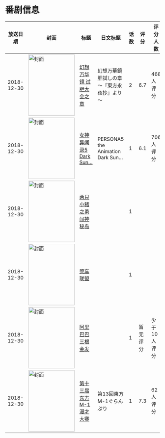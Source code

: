 # 番剧信息

|放送日期|封面|标题|日文标题|话数|评分|评分人数|
|---|---|---|---|---|---|---|
|2018-12-30|<img src="//lain.bgm.tv/pic/cover/c/5e/aa/246771_m5m46.jpg" alt="封面" style="width:150px;height:200px;object-fit:cover;">|[幻想万华镜 试胆大会之章](https://bangumi.tv/subject/246771)|幻想万華鏡 肝試しの章 ～『東方永夜抄』より～|2|6.7|468人评分|
|2018-12-30|<img src="//lain.bgm.tv/pic/cover/c/4c/03/262382_hH1Wp.jpg" alt="封面" style="width:150px;height:200px;object-fit:cover;">|[女神异闻录5 Dark Sun…](https://bangumi.tv/subject/262382)|PERSONA5 the Animation Dark Sun…|1|6.1|706人评分|
|2018-12-30|<img src="//lain.bgm.tv/pic/cover/c/55/9a/271658_kTCEJ.jpg" alt="封面" style="width:150px;height:200px;object-fit:cover;">|[两只小猪之勇闯神秘岛](https://bangumi.tv/subject/271658)||1|||
|2018-12-30|<img src="//lain.bgm.tv/pic/cover/c/7f/12/271660_06vet.jpg" alt="封面" style="width:150px;height:200px;object-fit:cover;">|[警车联盟](https://bangumi.tv/subject/271660)||1|||
|2018-12-30|<img src="//lain.bgm.tv/pic/cover/c/4d/d9/271661_UHubl.jpg" alt="封面" style="width:150px;height:200px;object-fit:cover;">|[阿里巴巴三根金发](https://bangumi.tv/subject/271661)||1|暂无评分|少于10人评分|
|2018-12-30|<img src="//lain.bgm.tv/pic/cover/c/67/7c/274232_FF5Nd.jpg" alt="封面" style="width:150px;height:200px;object-fit:cover;">|[第十三届东方M-1漫才大赛](https://bangumi.tv/subject/274232)|第13回東方M-1ぐらんぷり|1|7.3|62人评分|
